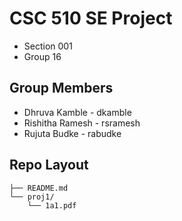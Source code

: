 # CSC 510 SE Project  
- Section 001  
- Group 16  

## Group Members  
- Dhruva Kamble - dkamble  
- Rishitha Ramesh - rsramesh  
- Rujuta Budke - rabudke  

## Repo Layout  
```
├── README.md
└── proj1/
    └── 1a1.pdf
```

